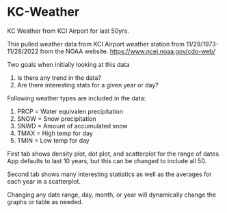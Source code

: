 # KC-Weather
KC Weather from KCI Airport for last 50yrs.

This pulled weather data from KCI Airport weather station from 11/29/1973- 11/28/2022 from the NOAA website.
https://www.ncei.noaa.gov/cdo-web/

Two goals when initially looking at this data
1.  Is there any trend in the data?
2.  Are there interesting stats for a given year or day?

Following weather types are included in the data:
1.  PRCP = Water equivalen precipitation
2.  SNOW = Snow precipitation
3.  SNWD = Amount of accumulated snow
4.  TMAX = High temp for day
5.  TMIN = Low temp for day

First tab shows density plot, dot plot, and scatterplot for the range of dates.  App defaults to last 10 years, but this can be changed to include all 50.

Second tab shows many interesting statistics as well as the averages for each year in a scatterplot.

Changing any date range, day, month, or year will dynamically change the graphs or table as needed.
